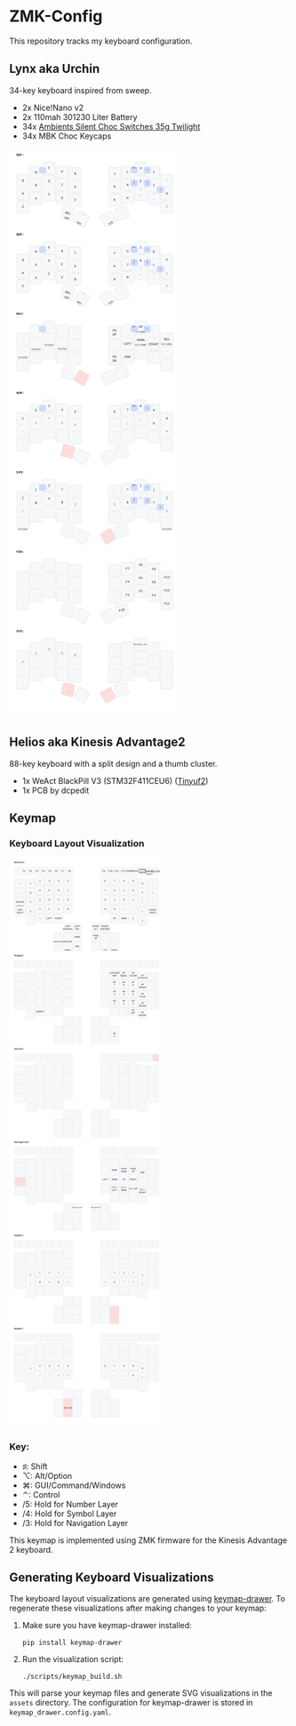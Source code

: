 # ZMK-Config

This repository tracks my keyboard configuration.

## Lynx aka Urchin

34-key keyboard inspired from sweep.

- 2x Nice!Nano v2
- 2x 110mah 301230 Liter Battery
- 34x [Ambients Silent Choc Switches 35g Twilight](https://lowprokb.ca/products/ambients-silent-choc-switches?variant=44873426436260)
- 34x MBK Choc Keycaps

![Lynx Keyboard Layout](assets/lynx.svg)

## Helios aka Kinesis Advantage2

88-key keyboard with a split design and a thumb cluster.

- 1x WeAct BlackPill V3 (STM32F411CEU6) ([Tinyuf2](https://github.com/adafruit/tinyuf2))
- 1x PCB by dcpedit

## Keymap

### Keyboard Layout Visualization

![Helios Keyboard Layout](assets/helios.svg)

### Key:
- ♯: Shift
- ⌥: Alt/Option
- ⌘: GUI/Command/Windows
- ⌃: Control
- /5: Hold for Number Layer
- /4: Hold for Symbol Layer
- /3: Hold for Navigation Layer

This keymap is implemented using ZMK firmware for the Kinesis Advantage 2 keyboard.

## Generating Keyboard Visualizations

The keyboard layout visualizations are generated using [keymap-drawer](https://github.com/caksoylar/keymap-drawer). To regenerate these visualizations after making changes to your keymap:

1. Make sure you have keymap-drawer installed:
   ```
   pip install keymap-drawer
   ```

2. Run the visualization script:
   ```
   ./scripts/keymap_build.sh
   ```

This will parse your keymap files and generate SVG visualizations in the `assets` directory. The configuration for keymap-drawer is stored in `keymap_drawer.config.yaml`.
